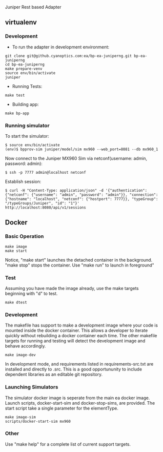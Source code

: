 Juniper Rest based Adapter

## virtualenv

### Development

* To run the adapter in development environment:
```
git clone git@github.cyanoptics.com:ea/bp-ea-juniperng.git bp-ea-juniperng
cd bp-ea-juniperng
make prepare-venv
source env/bin/activate
juniper
```

* Running Tests:
```
make test
```

* Building app:
```
make bp-app
```

### Running simulator

To start the simulator:
```
$ source env/bin/activate
(env)$ bpprov-sim juniper/model/sim mx960 --web_port=8081 --db mx960_1
```

Now connect to the Juniper MX960 Sim via netconf(username: admin, password: admin):
```
$ ssh -p 7777 admin@localhost netconf
```

Establish session:
```
$ curl -H "Content-Type: application/json" -d '{"authentication": {"netconf": {"username": "admin", "password": "admin"}}, "connection": {"hostname": "localhost", "netconf": {"hostport": 7777}}, "typeGroup": "/typeGroups/Juniper", "id": "1"}' http://localhost:8080/api/v1/sessions
```

## Docker

### Basic Operation

```
make image
make start
```

Notice, "make start" launches the detached container in the background.  "make stop" stops the container. Use "make run" to launch in foreground"

### Test

Assuming you have made the image already, use the make targets beginning with "d" to test.

```
make dtest
```

### Development

The makefile has support to make a development image where your code is mounted inside the docker container.  This allows a developer to iterate quickly without rebuilding a docker container each time.  The other makefile targets for running and testing will detect the development image and behave accordingly.

```
make image-dev
```

In development mode, and requirements listed in requirements-src.txt are installed and directly to .src.  This is a good opportununity to include dependent libraries as an editable git repository.

### Launching Simulators

The simulator docker image is seperate from the main ea docker image. Launch scripts, docker-start-sim and docker-stop-sims, are provided.  The start script take a single parameter for the elementType.

```
make image-sim
scripts/docker-start-sim mx960
```

### Other

Use "make help" for a complete list of current support targets.
